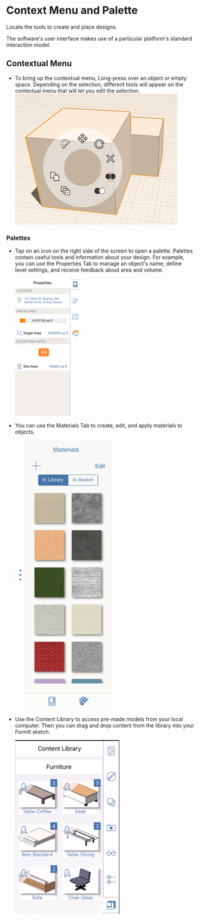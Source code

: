 # Context Menu and Palette

Locate the tools to create and place designs.

The software's user interface makes use of a particular platform's standard interaction model.

## Contextual Menu

* To bring up the contextual menu, Long-press over an object or empty space. Depending on the selection, different tools will appear on the contextual menu that will let you edit the selection.![](../.gitbook/assets/guid-a19df2a4-a95f-4d84-ac08-e4e0bb6f2e08-low.png)

### Palettes

* Tap on an icon on the right side of the screen to open a palette. Palettes contain useful tools and information about your design. For example, you can use the Properties Tab to manage an object's name, define level settings, and receive feedback about area and volume.

  ![](../.gitbook/assets/guid-6af1dfc5-77d0-4ae2-8ba1-74e41a67f5ef-low.png)

* You can use the Materials Tab to create, edit, and apply materials to objects.

  ![](../.gitbook/assets/guid-62c98a81-3bb6-4885-bd17-4fc2296d9fac-low.png)

* Use the Content Library to access pre-made models from your local computer. Then you can drag and drop content from the library into your FormIt sketch.  

  ![](../.gitbook/assets/image.png)

